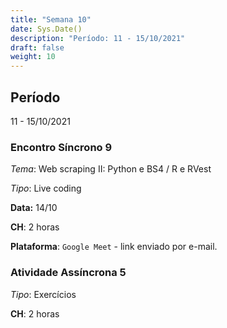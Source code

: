 ```yaml
---
title: "Semana 10"
date: Sys.Date()
description: "Período: 11 - 15/10/2021"
draft: false
weight: 10
---
```


## Período

11 - 15/10/2021

### Encontro Síncrono 9

*Tema*: Web scraping II: Python e BS4 / R e RVest

*Tipo*: Live coding 

**Data:** 14/10

**CH**: 2 horas

**Plataforma**: `Google Meet` - link enviado por e-mail.

### Atividade Assíncrona 5

*Tipo*: Exercícios

**CH**: 2 horas
